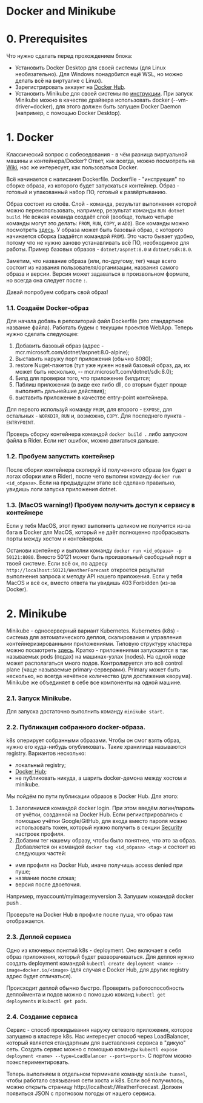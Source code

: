 # Docker and Minikube

# 0. Prerequisites

Что нужно сделать перед прохождением блока:

- Установить Docker Desktop для своей системы (для Linux необязательно). Для Windows понадобится ещё WSL, но можно делать всё на виртуалке с Linux).
- Зарегистрировать аккаунт на [Docker Hub](https://hub.docker.com).
- Установить Minikube для своей системы по [инструкции](https://kubernetes.io/ru/docs/tasks/tools/install-minikube/).
  При запуск Minikube можно в качестве драйвера использовать docker (--vm-driver=docker), для этого должен быть запущен Docker Daemon (например, с помощью Docker Desktop).

# 1. Docker

Классический вопрос с собеседования - в чём разница виртуальной машины и контейнера/Docker?
Ответ, как всегда, можно посмотреть на [Wiki](https://ru.wikipedia.org/wiki/Контейнеризация), нас же интересует, как пользоваться Docker.

Всё начинается с написания Dockerfile. Dockerfile - "инструкция" по сборке образа, из которого будет запускаться контейнер. Образ - готовый и упакованный набор ПО, готовый к развёртыванию.

Образ состоит из слоёв. Слой - команда, результат выполнения которой можно переиспользовать, например, результат команды
`RUN dotnet build`. Не всякая команда создаёт слой (вообще, только четыре команды могут это делать: `FROM`, `RUN`, `COPY`, и `ADD`).
Все команды можно посмотреть [здесь](https://docs.docker.com/reference/dockerfile/).
У образа может быть базовый образ, с которого начинается сборка (задаётся командой `FROM`). Это часто бывает удобно, потому что не нужно заново устанавливать всё ПО, необходимое для работы.
Пример базовых образов - `dotnet/aspnet:8.0` и `dotnet/sdk:8.0`.

Заметим, что название образа (или, по-другому, тег) чаще всего состоит из названия пользователя/организации, названия самого образа и версии. Версия может задаваться в произвольном формате, но всегда она следует после `:`.

Давай попробуем собрать свой образ!

### 1.1. Создаём Docker-образ

Для начала добавь в репозиторий файл Dockerfile (это стандартное название файла). Работать будем с текущим проектов WebApp.
Теперь нужно сделать следующее:

1. Добавить базовый образ (адрес - mcr.microsoft.com/dotnet/aspnet:8.0-alpine);
2. Выставить наружу порт приложения (обычно 8080);
3. restore Nuget-пакетов (тут уже нужен новый базовый образ, да, их может быть несколько, -- mcr.microsoft.com/dotnet/sdk:8.0);
4. Билд для проверки того, что приложение билдится;
5. Паблиш приложения (в виде exe либо dll, со вторым будет проще выполнять дальнейшие действия);
6. выставить приложение в качестве entry-point контейнера.

Для первого используй команду `FROM`, для второго - `EXPOSE`, для остальных - `WORKDIR`, `RUN` и, возможно, `COPY`. Для последнего пункта - `ENTRYPOINT`.

Проверь сборку контейнера командой `docker build .` либо запуском файла в Rider. Если нет ошибок, можно двигаться дальше.

### 1.2. Пробуем запустить контейнер

После сборки контейнера скопируй id полученного образа (он будет в логах сборки или в Rider), после чего выполни команду
`docker run <id_образа>`. Если на предыдущем этапе всё сделано правильно, увидишь логи запуска приложения dotnet.

### 1.3. (MacOS warning!) Пробуем получить доступ к сервису в контейнере

Если у тебя MacOS, этот пункт выполнить целиком не получится из-за бага в Docker для MacOS, который не даёт полноценно пробрасывать порты между хостом и контейнером.

Останови контейнер и выполни команду `docker run <id_образа> -p 50121:8080`. Вместо 50121 может быть произвольный свободный порт в твоей системе.
Если всё ок, по адресу `http://localhost:50121/WeatherForecast` откроется результат выполнения запроса к методу API нашего приложения.
Если у тебя MacOS и всё ок, вместо ответа ты увидишь 403 Forbidden (из-за Docker).

# 2. Minikube

Minikube - односерверный вариант Kubernetes. Kubernetes (k8s) - система для автоматического деплоя, скалирования и управления контейнеризированными приложениями.
Типовую структуру кластера можно посмотреть [здесь](https://kubernetes.io/docs/concepts/architecture/). Кратко - приложениями запускаются в так называемых pods (подах) на машинах-узлах (nodes).
На одной ноде может располагаться много подов. Контролируется это всё control plane (чаще называемые primary-серверами). Primary может быть несколько, но всегда нечётное количество (для достижения кворума).
Minikube же объединяет в себе все компоненты на одной машине.

### 2.1. Запуск Minikube.

Для запуска достаточно выполнить команду `minikube start`.

### 2.2. Публикация собранного docker-образа.

k8s оперирует собранными образами. Чтобы он смог взять образ, нужно его куда-нибудь опубликовать. Такие хранилища называются registry.
Вариантов несколько:

- локальный registry;
- [Docker Hub](https://hub.docker.com);
- не публиковать никуда, а шарить docker-демона между хостом и minikube.

Мы пойдём по пути публикации образов в Docker Hub.
Для этого:

1. Залогинимся командой docker login. При этом введём логин/пароль от учётки, созданной на Docker Hub. Если региистрировались с помощью учётки Google/GitHub,
   для входа вместо пароля можно использовать токен, который нужно получить в секции [Security](https://hub.docker.com/settings/security) настроек профиля.
2. Добавим тег нашему образу, чтобы было понятнее, что это за образ. Добавляется он командой `docker tag <id_образа> <tag>` и состоит из следующих частей:

- имя профиля на Docker Hub, иначе получишь access denied при пуше;
- название после слэша;
- версия после двоеточия.

Например, myaccount/myimage:myversion 3. Запушим командой docker push <tag>.

Проверьте на Docker Hub в профиле после пуша, что образ там отображается.

### 2.3. Деплой сервиса

Одно из ключевых понятий k8s - deployment. Оно включает в себя образ приложения, который будет разворачиваться. Для деплоя нужно создать deployment
командой `kubectl create deployment <name> --image=docker.io/<image>` (для случая с Docker Hub, для других registry адрес будет отличаться).

Происходит деплой обычно быстро. Проверить работоспособность деплоймента и подов можно с помощью команд
`kubectl get deployments` и `kubectl get pods`.

### 2.4. Создание сервиса

Сервис - способ прокидывания наружу сетевого приложения, которое запущено в кластере k8s. Нас интересует способ через LoadBalancer, который является стандартным для выставления сервиса в "дикую" сеть.
Создать сервис можно с помощью команды `kubectl expose deployment <name> --type=LoadBalancer --port=<port>`. С портом можно поэкспериментировать.

Теперь выполняем в отдельном терминале команду `minikube tunnel`, чтобы работало связывания сети хоста и k8s. Если всё получилось, можно открыть страницу
http://localhost:<port>/WeatherForecast. Должен появиться JSON с прогнозом погоды от нашего сервиса.
